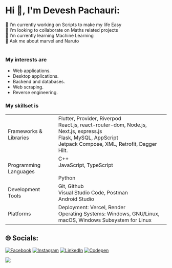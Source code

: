 
# Hi 👋, I'm Devesh Pachauri:
🔭 I’m currently working on Scripts to make my life Easy <br>🤝 I'm looking to collaborate on Maths related projects <br>🌱 I’m currently learning Machine Learning<br>💬 Ask me about marvel and Naruto <br><br>


### My interests are

- Web applications.
- Desktop applications.
- Backend and databases.
- Web scraping.
- Reverse engineering.

### My skillset is

<table>
  <tr>
    <td>Frameworks & Libraries</td>
    <td>
      Flutter, Provider, Riverpod
      <br>
      React.js, react-router-dom, Node.js, Next.js, express.js
      <br>
     Flask, MySQL, AppScript
      <br>
     Jetpack Compose, XML, Retrofit, Dagger Hilt.
    </td>
  </tr>
  <tr>
    <td>Programming Languages</td>
    <td>
       C++
      <br>
      JavaScript, TypeScript
      <br>
        <br>
      Python
    </td>
  </tr>
  <tr>
    <td>Development Tools</td>
    <td>
      Git, Github
      <br>
      Visual Studio Code, Postman
      <br>
      Android Studio
    </td>
  </tr>
  <tr>
    <td>Platforms</td>
    <td>
      Deployment:  Vercel, Render
      <br>
      Operating Systems: Windows, GNU/Linux, macOS, Windows Subsystem for Linux
    </td>
  </tr>
</table>















## 🌐 Socials:
[![Facebook](https://img.shields.io/badge/Facebook-%231877F2.svg?logo=Facebook&logoColor=white)](https://facebook.com/Devesh) [![Instagram](https://img.shields.io/badge/Instagram-%23E4405F.svg?logo=Instagram&logoColor=white)](https://instagram.com/_devesh_pachauri23) [![LinkedIn](https://img.shields.io/badge/LinkedIn-%230077B5.svg?logo=linkedin&logoColor=white)](https://linkedin.com/in/devesh_23) [![Codepen](https://img.shields.io/badge/Codepen-000000?style=for-the-badge&logo=codepen&logoColor=white)](https://codepen.io/https://codepen.io/Devesh_pachauri) 


[![](https://visitcount.itsvg.in/api?id=Devesh-23&icon=6&color=9)](https://visitcount.itsvg.in)

<!-- Proudly created with GPRM ( https://gprm.itsvg.in ) -->
